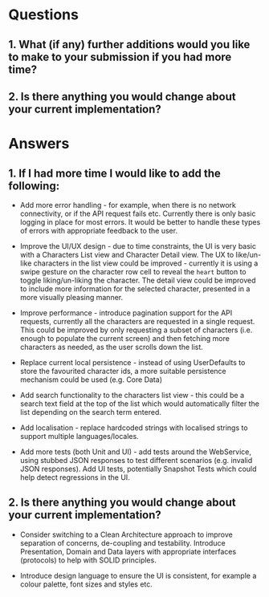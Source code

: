 #  Questions

## 1. What (if any) further additions would you like to make to your submission if you had more time?

## 2. Is there anything you would change about your current implementation?


# Answers

## 1. If I had more time I would like to add the following:

- Add more error handling - for example, when there is no network connectivity, or if the API request fails etc. Currently there is only basic logging in place for most errors. It would be better to handle these types of errors with appropriate feedback to the user.

- Improve the UI/UX design - due to time constraints, the UI is very basic with a Characters List view and Character Detail view. The UX to like/un-like characters in the list view could be improved - currently it is using a swipe gesture on the character row cell to reveal the `heart` button to toggle liking/un-liking the character. The detail view could be improved to include more information for the selected character, presented in a more visually pleasing manner.

- Improve performance  - introduce pagination support for the API requests, currently all the characters are requested in a single request. This could be improved by only requesting a subset of characters (i.e. enough to populate the current screen) and then fetching more characters as needed, as the user scrolls down the list.
 
 - Replace current local persistence - instead of using UserDefaults to store the favourited character ids, a more suitable persistence mechanism could be used (e.g. Core Data)
 
 - Add search functionality to the characters list view - this could be a search text field at the top of the list which would automatically filter the list depending on the search term entered.

- Add localisation - replace hardcoded strings with localised strings to support multiple languages/locales.

- Add more tests (both Unit and UI) - add tests around the WebService, using stubbed JSON responses to test different scenarios (e.g. invalid JSON responses). Add UI tests, potentially Snapshot Tests which could help detect regressions in the UI. 

## 2. Is there anything you would change about your current implementation?

- Consider switching to a Clean Architecture approach to improve separation of concerns, de-coupling and testability. Introduce Presentation, Domain and Data layers with appropriate interfaces (protocols) to help with SOLID principles.

- Introduce design language to ensure the UI is consistent, for example a colour palette, font sizes and styles etc.

